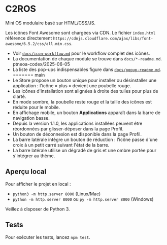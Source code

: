 # C2ROS

Mini OS modulaire basé sur HTML/CSS/JS.

Les icônes Font Awesome sont chargées via CDN. Le fichier `index.html` référence directement `https://cdnjs.cloudflare.com/ajax/libs/font-awesome/6.5.2/css/all.min.css`.

- Voir [`docs/icon-workflow.md`](docs/icon-workflow.md) pour le workflow complet des icônes.
- La documentation de chaque module se trouve dans `docs/*-readme.md`.
ptneoa-codex/2025-06-05
- La liste des pop-ups indispensables figure dans
  [`docs/popup-readme.md`](docs/popup-readme.md).
=======
main
- Le Store propose un bouton unique pour installer ou désinstaller une application : l'icône « plus » devient une poubelle rouge.
- Les icônes d'installation sont alignées à droite des tuiles pour plus de clarté.
- En mode sombre, la poubelle reste rouge et la taille des icônes est réduite pour le mobile.
- En affichage mobile, un bouton **Applications** apparaît dans la barre de navigation basse.
- Depuis la version 1.1.0, les applications installées peuvent être réordonnées par glisser-déposer dans la page Profil.
- Un bouton de déconnexion est disponible dans la page Profil.
- La barre latérale intègre un bouton de réduction : l'icône passe d'une croix à un petit carré suivant l'état de la barre.
- La barre latérale utilise un dégradé de gris et une ombre portée pour s'intégrer au thème.

## Aperçu local

Pour afficher le projet en local :

- `python3 -m http.server 8000` (Linux/Mac)
- `python -m http.server 8000` ou `py -m http.server 8000` (Windows)

Veillez à disposer de Python 3.

## Tests

Pour exécuter les tests, lancez `npm test`.
